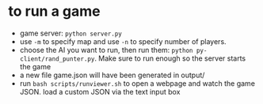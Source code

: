 # to run a game

* game server: `python server.py`
* use `-m` to specify map and use `-n` to specify number of players.
* choose the AI you want to run, then run them: `python py-client/rand_punter.py`. Make sure to run enough so the server starts the game
* a new file game.json will have been generated in output/
* run `bash scripts/runviewer.sh` to open a webpage and watch the game JSON. load a custom JSON via the text input box

